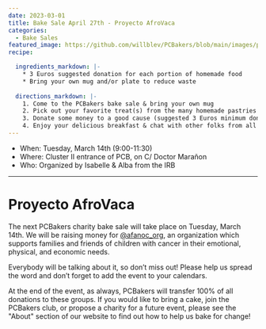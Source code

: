 ```yaml
---
date: 2023-03-01
title: Bake Sale April 27th - Proyecto AfroVaca
categories:
  - Bake Sales
featured_image: https://github.com/willblev/PCBakers/blob/main/images/post_images/AfroVaca-April-2023.png?raw=true
recipe:

  ingredients_markdown: |-
    * 3 Euros suggested donation for each portion of homemade food
    * Bring your own mug and/or plate to reduce waste
  
  directions_markdown: |-
    1. Come to the PCBakers bake sale & bring your own mug
    2. Pick out your favorite treat(s) from the many homemade pastries that are available
    3. Donate some money to a good cause (suggested 3 Euros minimum donation per portion)
    4. Enjoy your delicious breakfast & chat with other folks from all around the PCB
---
```

- When:  Tuesday, March 14th (9:00-11:30)
- Where: Cluster II entrance of PCB, on C/ Doctor Marañon
- Who: Organized by Isabelle & Alba from the IRB

---

# Proyecto AfroVaca

The next PCBakers charity bake sale will take place on Tuesday, March 14th. We will be raising money for [@afanoc_org](https://afanoc.org/), an organization which supports families and friends of children with cancer in their emotional, physical, and economic needs.

Everybody will be talking about it, so don’t miss out! Please help us spread the word and don’t forget to add the event to your calendars.

 
At the end of the event, as always, PCBakers will transfer 100% of all donations to these groups. If you would like to bring a cake, join the PCBakers club, or propose a charity for a future event, please see the "About" section of our website to find out how to help us bake for change!

